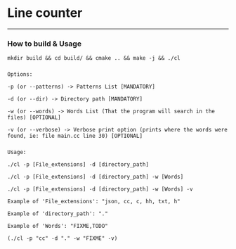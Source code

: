 # Line counter
---

### How to build & Usage

    mkdir build && cd build/ && cmake .. && make -j && ./cl

###

    Options:

    -p (or --patterns) -> Patterns List [MANDATORY]

    -d (or --dir) -> Directory path [MANDATORY]

    -w (or --words) -> Words List (That the program will search in the files) [OPTIONAL]

    -v (or --verbose) -> Verbose print option (prints where the words were found, ie: file main.cc line 30) [OPTIONAL]

###
  
    Usage:
    
    ./cl -p [File_extensions] -d [directory_path]

    ./cl -p [File_extensions] -d [directory_path] -w [Words]

    ./cl -p [File_extensions] -d [directory_path] -w [Words] -v

    Example of 'File_extensions': "json, cc, c, hh, txt, h"

    Example of 'directory_path': "."

    Example of 'Words': "FIXME,TODO"

    (./cl -p "cc" -d "." -w "FIXME" -v)




